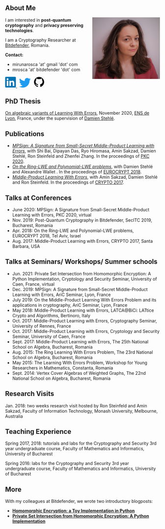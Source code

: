 ## About Me
<img src="https://raw.githubusercontent.com/MirunaRosca/mirunarosca.github.io/main/MirunaRosca.jpeg" align="right" width="220" height="200" />



I am interested in **post-quantum cryptography** and **privacy preserving technologies**.

I am a Cryptography Researcher at [Bitdefender](https://www.bitdefender.com/), Romania. 

**Contact:** 
- mirunarosca 'at' gmail 'dot' com 
- mrosca 'at' bitdefender 'dot' com 

<a href="https://www.linkedin.com/in/miruna-rosca-042665206/"><img src="linkedin.jpg" width="35"> </a>
<a href="https://twitter.com/Miruna_Rosca"><img src="twitter.jpg" width ="50"></a> 
<a href=" https://github.com/MirunaRosca"><img src="github.jpg" width="35"></a>


## PhD Thesis
[On algebraic variants of Learning With Errors](https://tel.archives-ouvertes.fr/tel-03085029), November 2020, [ENS de Lyon](http://www.ens-lyon.fr/), France, under the supervision of [Damien Stehlé](http://perso.ens-lyon.fr/damien.stehle/).


## Publications
- [*MPSign: A Signature from Small-Secret Middle-Product Learning with Errors*](https://eprint.iacr.org/2020/198), with Shi Bai, Dipayan Das, Ryo Hiromasa, Amin Sakzad, Damien Stehlé, Ron Steinfeld and Zhenfei Zhang. In the proceedings of [PKC 2020](https://pkc.iacr.org/2020/).
- [*On the Ring-LWE and Polynomial-LWE problems*](https://eprint.iacr.org/2018/170.pdf), with Damien Stehlé and Alexandre Wallet . In the proceedings of [EUROCRYPT 2018](https://eurocrypt.iacr.org/2018/).
- [*Middle-Product Learning With Errors*](https://eprint.iacr.org/2017/628.pdf), with Amin Sakzad, Damien Stehlé and Ron Steinfeld. In the proceedings of [CRYPTO 2017](https://www.iacr.org/conferences/crypto2017/).


## Talks at Conferences
- June 2020: MPSign: A Signature from Small-Secret Middle-Product Learning with Errors, PKC 2020, virtual
- Nov. 2019: Post-Quantum Cryptography in Bitdefender, SecITC 2019, Bucharest, Romania
- Apr. 2018: On the Ring-LWE and Polynomial-LWE problems, EUROCRYPT 2018, Tel Aviv, Israel
- Aug. 2017: Middle-Product Learning with Errors, CRYPTO 2017, Santa Barbara, USA

## Talks at Seminars/ Workshops/ Summer schools
- Jun. 2021: Private Set Intersection from Homomorphic Encryption: A Python Implementation, Cryptology and Security Seminar, University of Caen, France, virtual
- Dec. 2019: MPSign: A Signature from Small-Secret Middle-Product Learning with Errors, AriC Seminar, Lyon, France
- July 2019: On the Middle-Product Learning With Errors Problem and its applications in cryptography, AriC Seminar, Lyon, France
- May 2018: Middle-Product Learning with Errors, LATCA@BiCi: LATtice Crypto and Algorithms, Bertinoro, Italy
- Oct. 2017: Middle-Product Learning with Errors, Cryptography Seminar, University of Rennes, France
- Oct. 2017: Middle-Product Learning with Errors, Cryptology and Security Seminar, University of Caen, France
- Sept. 2017: Middle-Product Learning with Errors, The 25th National School on Algebra, Bucharest, Romania
- Aug. 2015: The Ring Learning With Errors Problem, The 23rd National School on Algebra, Bucharest, Romania
- May 2015: The Learning With Errors Problem, Workshop for Young Researchers in Mathematics, Constanta, Romania
- Sept. 2014: Vertex Cover Algebras of Weighted Graphs, The 22nd National School on Algebra, Bucharest, Romania

## Research Visits
Jan. 2018: two weeks research visit hosted by Ron Steinfeld and Amin Sakzad, Faculty of Information Technology, Monash University, Melbourne, Australia 

## Teaching Experience
Spring 2017, 2018: tutorials and labs for the Cryptography and Security 3rd year undergraduate course, Faculty of Mathematics and Informatics, University of Bucharest

Spring 2016: labs for the Cryptography and Security 3rd year undergraduate course, Faculty of Mathematics and Informatics, University of Bucharest



## More
With my colleagues at Bitdefender, we wrote two introductory blogposts:
- [**Homomorphic Encryption: a Toy Implementation in Python**](https://bit-ml.github.io/blog/post/homomorphic-encryption-toy-implementation-in-python/)
- [**Private Set Intersection from Homomorphic Encryption: A Python Implementation**](https://bit-ml.github.io/blog/post/private-set-intersection-an-implementation-in-python/)

